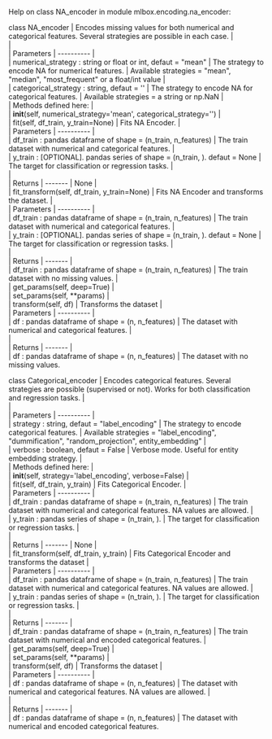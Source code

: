 Help on class NA_encoder in module mlbox.encoding.na_encoder:

class NA_encoder
 |  Encodes missing values for both numerical and categorical features. Several strategies are possible in each case.
 |  
 |  
 |  Parameters
 |  ----------
 |  
 |  numerical_strategy : string or float or int, defaut = "mean"
 |      The strategy to encode NA for numerical features. 
 |      Available strategies = "mean", "median", "most_frequent" or a float/int value
 |  
 |  categorical_strategy : string, defaut = '<NULL>'
 |      The strategy to encode NA for categorical features. 
 |      Available strategies = a string or np.NaN
 |  
 |  Methods defined here:
 |  
 |  __init__(self, numerical_strategy='mean', categorical_strategy='<NULL>')
 |  
 |  fit(self, df_train, y_train=None)
 |      Fits NA Encoder.
 |      
 |      Parameters
 |      ----------
 |      
 |      df_train : pandas dataframe of shape = (n_train, n_features)
 |      The train dataset with numerical and categorical features. 
 |      
 |      y_train : [OPTIONAL]. pandas series of shape = (n_train, ). defaut = None
 |      The target for classification or regression tasks.
 |              
 |      
 |      Returns
 |      -------
 |      None
 |  
 |  fit_transform(self, df_train, y_train=None)
 |      Fits NA Encoder and transforms the dataset.
 |      
 |      Parameters
 |      ----------
 |      
 |      df_train : pandas dataframe of shape = (n_train, n_features)
 |      The train dataset with numerical and categorical features. 
 |      
 |      y_train : [OPTIONAL]. pandas series of shape = (n_train, ). defaut = None
 |      The target for classification or regression tasks.
 |              
 |      
 |      Returns
 |      -------
 |      
 |      df_train : pandas dataframe of shape = (n_train, n_features)
 |      The train dataset with no missing values.
 |  
 |  get_params(self, deep=True)
 |  
 |  set_params(self, **params)
 |  
 |  transform(self, df)
 |      Transforms the dataset
 |      
 |      Parameters
 |      ----------
 |      
 |      df : pandas dataframe of shape = (n, n_features)
 |      The dataset with numerical and categorical features. 
 |              
 |      
 |      Returns
 |      -------
 |      
 |      df : pandas dataframe of shape = (n, n_features)
 |      The dataset with no missing values.

class Categorical_encoder
 |  Encodes categorical features. Several strategies are possible (supervised or not). Works for both classification and regression tasks.
 |  
 |  
 |  Parameters
 |  ----------
 |  
 |  strategy : string, defaut = "label_encoding"
 |      The strategy to encode categorical features.
 |      Available strategies = "label_encoding", "dummification", "random_projection", entity_embedding"
 |  
 |  verbose : boolean, defaut = False
 |      Verbose mode. Useful for entity embedding strategy.
 |  
 |  Methods defined here:
 |  
 |  __init__(self, strategy='label_encoding', verbose=False)
 |  
 |  fit(self, df_train, y_train)
 |      Fits Categorical Encoder.
 |      
 |      Parameters
 |      ----------
 |      
 |      df_train : pandas dataframe of shape = (n_train, n_features)
 |      The train dataset with numerical and categorical features. NA values are allowed.
 |      
 |      y_train : pandas series of shape = (n_train, ).
 |      The target for classification or regression tasks.
 |      
 |      
 |      Returns
 |      -------
 |      None
 |  
 |  fit_transform(self, df_train, y_train)
 |      Fits Categorical Encoder and transforms the dataset
 |      
 |      Parameters
 |      ----------
 |      
 |      df_train : pandas dataframe of shape = (n_train, n_features)
 |      The train dataset with numerical and categorical features. NA values are allowed.
 |      
 |      y_train : pandas series of shape = (n_train, ).
 |      The target for classification or regression tasks.
 |      
 |      
 |      Returns
 |      -------
 |      
 |      df_train : pandas dataframe of shape = (n_train, n_features)
 |      The train dataset with numerical and encoded categorical features.
 |  
 |  get_params(self, deep=True)
 |  
 |  set_params(self, **params)
 |  
 |  transform(self, df)
 |      Transforms the dataset
 |      
 |      Parameters
 |      ----------
 |      
 |      df : pandas dataframe of shape = (n, n_features)
 |      The dataset with numerical and categorical features. NA values are allowed.
 |      
 |      
 |      Returns
 |      -------
 |      
 |      df : pandas dataframe of shape = (n, n_features)
 |      The dataset with numerical and encoded categorical features.
